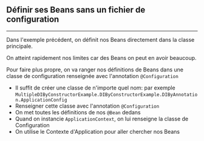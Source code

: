 ## Définir ses Beans sans un fichier de configuration

---

Dans l'exemple précédent, on définit nos Beans directement dans la classe principale.

On atteint rapidement nos limites car des Beans on peut en avoir beaucoup.

Pour faire plus propre, on va ranger nos définitions de Beans dans une classe de configuration renseignée avec l'annotation
`@Configuration`

* Il suffit de créer une classe de n'importe quel nom: par exemple `MultipleDIByConstructorExample.DIByConstructorExample.DIByAnnotation.ApplicationConfig`
* Renseigner cette classe avec l'annotation `@Configuration`
* On met toutes les définitions de nos `@Bean` dedans
* Quand on instancie `ApplicationContext`, on lui renseigne la classe de Configuration
* On utilise le Contexte d'Application pour aller chercher nos Beans